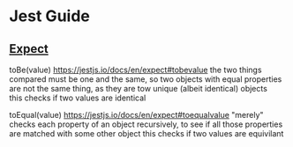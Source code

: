 # Jest Guide #

## [Expect](https://jestjs.io/docs/en/expect) ##

toBe(value) https://jestjs.io/docs/en/expect#tobevalue
    the two things compared must be one and the same, so two objects with equal properties are not the same thing, as they are tow unique (albeit identical) objects\
    this checks if two values are identical

toEqual(value) https://jestjs.io/docs/en/expect#toequalvalue
    "merely" checks each property of an object recursively, to see if all those properties are matched with some other object
    this checks if two values are equivilant